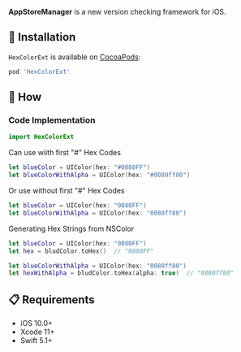 **AppStoreManager** is a new version checking framework for iOS.

## 📲 Installation

`HexColorExt` is available on [CocoaPods](https://cocoapods.org/pods/HexColorExt):

```ruby
pod 'HexColorExt'
```

## 📝 How
### Code Implementation
```swift
import HexColorExt
```

Can use wiith first "#" Hex Codes
```swift
let blueColor = UIColor(hex: "#0080FF")
let blueColorWithAlpha = UIColor(hex: "#0080ff80")
```

Or use without first "#" Hex Codes
```swift
let blueColor = UIColor(hex: "0080FF")
let blueColorWithAlpha = UIColor(hex: "0080ff80")
```

Generating Hex Strings from NSColor
```swift
let blueColor = UIColor(hex: "0080FF")
let hex = bludColor.toHex()  // "0080FF"

let blueColorWithAlpha = UIColor(hex: "0080ff80")
let hexWithAlpha = bludColor.toHex(alpha: true)  // "0080ff80"
```


## 📋 Requirements

* iOS 10.0+
* Xcode 11+
* Swift 5.1+
